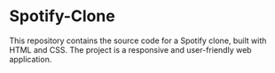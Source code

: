 # Spotify-Clone
This repository contains the source code for a Spotify clone, built with HTML and CSS. The project is a responsive and user-friendly web application.
